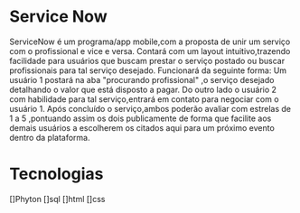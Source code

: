 # Service Now
ServiceNow é um programa/app mobile,com a proposta de unir um serviço com o profissional e vice e versa.
Contará com um layout intuitivo,trazendo facilidade para usuários que buscam prestar o serviço postado ou buscar profissionais para tal serviço desejado.
Funcionará da seguinte forma:
Um usuário 1 postará na aba "procurando profissional" ,o serviço desejado detalhando o valor que está disposto a pagar.
Do outro lado o usuário 2 com habilidade para tal serviço,entrará em contato para negociar com o usuário 1.
Após concluído o serviço,ambos poderão avaliar com estrelas de 1 a 5 ,pontuando assim os dois publicamente de forma que facilite aos demais usuários a escolherem os citados aqui 
para um próximo evento dentro da plataforma.
# Tecnologias
[]Phyton 
[]sql
[]html
[]css
